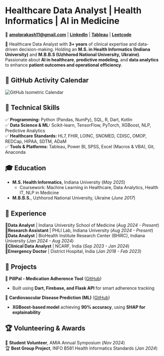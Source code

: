 # Healthcare Data Analyst | Health Informatics | AI in Medicine  

📩 **amolprakash11@gmail.com** | [**LinkedIn**](https://www.linkedin.com/in/dr-amol-prakash-mbbs-mshi-6120aa11b/) | [**Tableau**](https://public.tableau.com/app/profile/amol.prakash8604/vizzes) | [**Leetcode**](https://leetcode.com/u/user0929aV/)  

🚀 Healthcare Data Analyst with **3+ years** of clinical expertise and data-driven decision-making. Holding an **M.S. in Health Informatics (Indiana University)** and **M.B.B.S (Uzhhorod National University, Ukraine)**. Passionate about **AI in healthcare**, **predictive modeling**, and **data analytics** to enhance **patient outcomes and operational efficiency**.  

## 📅 GitHub Activity Calendar

<img src="https://raw.githubusercontent.com/dramolprakash/dramolprakash.github.io/main/assets/isocalendar.svg" alt="GitHub Isometric Calendar" />

## 🔹 Technical Skills  
✅ **Programming:** Python (Pandas, NumPy), SQL, R, Dart, Kotlin  
✅ **Data Science & ML:** Scikit-learn, TensorFlow, PyTorch, XGBoost, NLP, Predictive Analytics  
✅ **Healthcare Standards:** HL7, FHIR, LOINC, SNOMED, CDISC, OMOP, REDCap, HIPAA, SDTM, ADaM  
✅ **Tools & Platforms:** Tableau, Power BI, SPSS, Excel (Macros & VBA), Git, Anaconda  

## 🎓 Education  
- **M.S. Health Informatics**, Indiana University (*May 2025*)  
  - Coursework: Machine Learning in Healthcare, Data Analytics, Health IT, NLP in Medicine  
- **M.B.B.S.**, Uzhhorod National University, Ukraine (*June 2017*)  

## 💼 Experience  
🔹**Data Analyst** | Indiana University School of Medicine (*Aug 2024 - Present*)  
🔹**Research Assistant** | PHLI Lab, Indiana University (*Aug 2024 - Present*)  
🔹**Data Analyst** | BioHealth Institute Research Center (BHIRC), Indiana University (*Jan 2024 - Aug 2024*)  
🔹**Clinical Data Analyst** | NCARF, India (*Sep 2023 - Jan 2024*)  
🔹**Emergency Doctor** | District Hospital, India (*Jan 2018 - Feb 2023*)    

## 🔬 Projects  
🔹 **PillPal - Medication Adherence Tool** ([GitHub](https://github.com/dramolprakash/PillPal-App))  
- Built using **Dart, Firebase, and Flask API** for smart adherence tracking  

🔹 **Cardiovascular Disease Prediction (ML)** ([GitHub](https://github.com/dramolprakash/Cardiovascular-disease-prediction-ML-project-by-Dr.-Amol-Prakash))  
- **XGBoost-based model** achieving **90% accuracy**, using **SHAP for explainability**  

## 🏆 Volunteering & Awards  
🎤 **Student Volunteer**, AMIA Annual Symposium (*Nov 2024*)  
🏆 **Best Group Project**, INFO B581 Health Informatics Standards (*Jan 2024*)  
